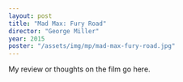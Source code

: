 ```yaml
---
layout: post
title: "Mad Max: Fury Road"
director: "George Miller"
year: 2015
poster: "/assets/img/mp/mad-max-fury-road.jpg"
---
```


My review or thoughts on the film go here.

